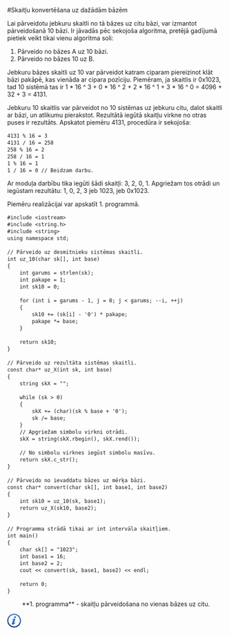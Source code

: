 #Skaitļu konvertēšana uz dažādām bāzēm

Lai pārveidotu jebkuru skaitli no tā bāzes uz citu bāzi, var izmantot pārveidošanā 10 bāzi. Ir jāvadās pēc sekojoša algoritma, pretējā gadījumā pietiek veikt tikai vienu algoritma soli:

1. Pārveido no bāzes A uz 10 bāzi.
1. Pārveido no bāzes 10 uz B.

Jebkuru bāzes skaitli uz 10 var pārveidot katram ciparam piereizinot klāt bāzi pakāpē, kas vienāda ar cipara pozīciju. Piemēram, ja skaitlis ir 0x1023, tad 10 sistēmā tas ir 1 * 16 ^ 3 + 0 * 16 ^ 2 + 2 * 16 ^ 1 + 3 * 16 ^ 0 = 4096 + 32 + 3 = 4131.

Jebkuru 10 skaitlis var pārveidot no 10 sistēmas uz jebkuru citu, dalot skaitli ar bāzi, un atlikumu pierakstot. Rezultātā iegūtā skaitļu virkne no otras puses ir rezultāts. Apskatot piemēru 4131, procedūra ir sekojoša:

```
4131 % 16 = 3
4131 / 16 = 258
258 % 16 = 2
258 / 16 = 1
1 % 16 = 1
1 / 16 = 0 // Beidzam darbu.
```

Ar moduļa darbību tika iegūti šādi skaitļi: 3, 2, 0, 1. Apgriežam tos otrādi un iegūstam rezultātu: 1, 0, 2, 3 jeb 1023, jeb 0x1023.

Piemēru realizācijai var apskatīt 1. programmā.

```
#include <iostream>
#include <string.h>
#include <string>
using namespace std;

// Pārveido uz desmitnieku sistēmas skaitli.
int uz_10(char sk[], int base)
{
    int garums = strlen(sk);
    int pakape = 1;
    int sk10 = 0;

    for (int i = garums - 1, j = 0; j < garums; --i, ++j)
    {
        sk10 += (sk[i] - '0') * pakape;
        pakape *= base;
    }

    return sk10;
}

// Pārveido uz rezultāta sistēmas skaitli.
const char* uz_X(int sk, int base)
{
    string skX = "";

    while (sk > 0)
    {
        skX += (char)(sk % base + '0');
        sk /= base;
    }
    // Apgriežam simbolu virkni otrādi.
    skX = string(skX.rbegin(), skX.rend());

    // No simbolu virknes iegūst simbolu masīvu.
    return skX.c_str();
}

// Pārveido no ievaddatu bāzes uz mērķa bāzi.
const char* convert(char sk[], int base1, int base2)
{
    int sk10 = uz_10(sk, base1);
    return uz_X(sk10, base2);
}

// Programma strādā tikai ar int intervāla skaitļiem.
int main()
{
    char sk[] = "1023";
    int base1 = 16;
    int base2 = 2;
    cout << convert(sk, base1, base2) << endl;

    return 0;
}
```

<center>**1. programma** - skaitļu pārveidošana no vienas bāzes uz citu.</center>

<a href="http://en.wikipedia.org/wiki/Positional_notation" target="_blank">![Vairāk informācija](/media/theory/information.png)</a>